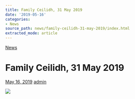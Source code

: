 ```yaml
---
title: Family Ceilidh, 31 May 2019
date: '2019-05-16'
categories:
- News
source_path: news/family-ceilidh-31-may-2019/index.html
extracted_mode: article
---
```

[News](category/news/)

# Family Ceilidh, 31 May 2019

[May 16, 2019](news/family-ceilidh-31-may-2019/) [admin](author/admin/)

[![](/assets/images/2019/05/Ceilidh-Friday-31-May-2019-1-1.jpg)](/assets/images/2019/05/Ceilidh-Friday-31-May-2019-1-1.jpg)
